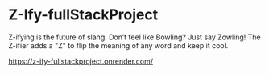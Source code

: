 # Z-Ify-fullStackProject
 
Z-ifying is the future of slang. Don’t feel like Bowling? Just say Zowling! The Z-ifier adds a "Z" to flip the meaning of any word and keep it cool.

https://z-ify-fullstackproject.onrender.com/
